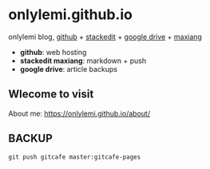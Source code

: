 # onlylemi.github.io
onlylemi blog, [github](https://github.com) + [stackedit](https://stackedit.io/) + [google drive](https://drive.google.com/) + [maxiang](https://maxiang.io/)

* **github**: web hosting
* **stackedit maxiang**: markdown + push
* **google drive**: article backups

## Wlecome to visit

About me: https://onlylemi.github.io/about/

## BACKUP

```
git push gitcafe master:gitcafe-pages
```

